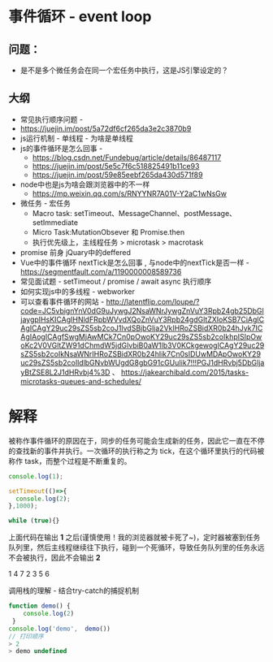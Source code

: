 # 事件循环 - event loop

## 问题：

- 是不是多个微任务会在同一个宏任务中执行，这是JS引擎设定的？

## 大纲

- 常见执行顺序问题 - 
- https://juejin.im/post/5a72df6cf265da3e2c3870b9
- js运行机制 - 单线程 - 为啥是单线程 
- js的事件循环是怎么回事 - 
  - https://blog.csdn.net/Fundebug/article/details/86487117 
  - https://juejin.im/post/5e5c7f6c518825491b11ce93
  - https://juejin.im/post/59e85eebf265da430d571f89
- node中也是js为啥会跟浏览器中的不一样
  - https://mp.weixin.qq.com/s/RNYYNR7A01V-Y2aC1wNsGw
- 微任务 - 宏任务
  - Macro task: setTimeout、MessageChannel、postMessage、setImmediate
  - Micro Task:MutationObsever 和 Promise.then
  - 执行优先级上，主线程任务 > microtask > macrotask
- promise 前身 jQuary中的deffered
- Vue中的事件循环 nextTick是怎么回事 , 与node中的nextTick是否一样 - https://segmentfault.com/a/1190000008589736
- 常见面试题 - setTimeout / promise / await async 执行顺序
- 如何实现js中的多线程 - webworker
- 可以查看事件循环的网站 - http://latentflip.com/loupe/?code=JC5vbignYnV0dG9uJywgJ2NsaWNrJywgZnVuY3Rpb24gb25DbGljaygpIHsKICAgIHNldFRpbWVvdXQoZnVuY3Rpb24gdGltZXIoKSB7CiAgICAgICAgY29uc29sZS5sb2coJ1lvdSBjbGlja2VkIHRoZSBidXR0b24hJyk7ICAgIAogICAgfSwgMjAwMCk7Cn0pOwoKY29uc29sZS5sb2coIkhpISIpOwoKc2V0VGltZW91dChmdW5jdGlvbiB0aW1lb3V0KCkgewogICAgY29uc29sZS5sb2coIkNsaWNrIHRoZSBidXR0b24hIik7Cn0sIDUwMDApOwoKY29uc29sZS5sb2coIldlbGNvbWUgdG8gbG91cGUuIik7!!!PGJ1dHRvbj5DbGljayBtZSE8L2J1dHRvbj4%3D 、 https://jakearchibald.com/2015/tasks-microtasks-queues-and-schedules/



# 解释

被称作事件循环的原因在于，同步的任务可能会生成新的任务，因此它一直在不停的查找新的事件并执行。一次循环的执行称之为 tick，在这个循环里执行的代码被称作 task，而整个过程是不断重复的。

```js
console.log(1);

setTimeout(()=>{
  console.log(2);
},1000);

while (true){}
```

上面代码在输出 **1** 之后(谨慎使用！我的浏览器就被卡死了~)，定时器被塞到任务队列里，然后主线程继续往下执行，碰到一个死循环，导致任务队列里的任务永远不会被执行，因此不会输出 **2**

1 4 7 2 3 5 6



调用栈的理解  - 结合try-catch的捕捉机制

```js
function demo() {
    console.log(2)
 }
console.log('demo',  demo())
// 打印顺序
> 2
> demo undefined
```



